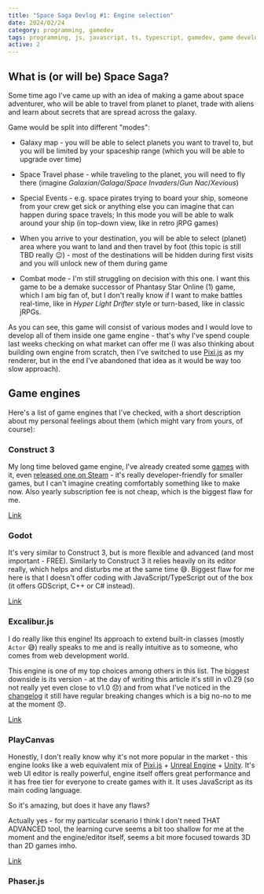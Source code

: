 ```yaml
---
title: "Space Saga Devlog #1: Engine selection"
date: 2024/02/24
category: programming, gamedev
tags: programming, js, javascript, ts, typescript, gamedev, game development, indie game, indie game dev
active: 2
---
```


## What is (or will be) Space Saga?

Some time ago I've came up with an idea of making a game about space adventurer, who will be able to travel from planet to planet, trade with aliens and learn about secrets that are spread across the galaxy.

Game would be split into different "modes":

- Galaxy map - you will be able to select planets you want to travel to, but you will be limited by your spaceship range (which you will be able to upgrade over time)

- Space Travel phase - while traveling to the planet, you will need to fly there (imagine *Galaxian*/*Galaga*/*Space Invaders*/*Gun Nac*/*Xevious*)

- Special Events - e.g. space pirates trying to board your ship, someone from your crew get sick or anything else you can imagine that can happen during space travels; In this mode you will be able to walk around your ship (in top-down view, like in retro jRPG games)

- When you arrive to your destination, you will be able to select (planet) area where you want to land and then travel by foot (this topic is still TBD really 😉) - most of the destinations will be hidden during first visits and you will unlock new of them during game

- Combat mode - I'm still struggling on decision with this one. I want this game to be a demake successor of Phantasy Star Online (1) game, which I am big fan of, but I don't really know if I want to make battles real-time, like in *Hyper Light Drifter* style or turn-based, like in classic jRPGs.

As you can see, this game will consist of various modes and I would love to develop all of them inside one game engine - that's why I've spend couple last weeks checking on what market can offer me (I was also thinking about building own engine from scratch, then I've switched to use [Pixi.js](https://pixijs.com/) as my renderer, but in the end I've abandoned that idea as it would be way too slow approach).

## Game engines

Here's a list of game engines that I've checked, with a short description about my personal feelings about them (which might vary from yours, of course):

### Construct 3

My long time beloved game engine, I've already created some [games](https://lukaszkups.itch.io) with it, even [released one on Steam](https://store.steampowered.com/app/1935130/Terry_Poorflyer/) - it's really developer-friendly for smaller games, but I can't imagine creating comfortably something like to make now. Also yearly subscription fee is not cheap, which is the biggest flaw for me.

[Link](https://www.construct.net/en)

### Godot

It's very similar to Construct 3, but is more flexible and advanced (and most important - FREE). Similarly to Construct 3 it relies heavily on its editor really, which helps and disturbs me at the same time 😅. Biggest flaw for me here is that I doesn't offer coding with JavaScript/TypeScript out of the box (it offers GDScript, C++ or C# instead).

[Link](https://godotengine.org/)

### Excalibur.js

I do really like this engine! Its approach to extend built-in classes (mostly `Actor` 😅) really speaks to me and is really intuitive as to someone, who comes from web development world.

This engine is one of my top choices among others in this list. The biggest downside is its version - at the day of writing this article it's still in v0.29 (so not really yet even close to v1.0 😞) and from what I've noticed in the [changelog](https://github.com/excaliburjs/Excalibur/releases) it still have regular breaking changes which is a big no-no to me at the moment 😞.

[Link](https://excaliburjs.com/)

### PlayCanvas

Honestly, I don't really know why it's not more popular in the market - this engine looks like a web equivalent mix of  [Pixi.js](https://pixijs.com/) + [Unreal Engine](https://www.unrealengine.com/en-US) + [Unity](https://unity.com/). It's web UI editor is really powerful, engine itself offers great performance and it has free tier for everyone to create games with it. It uses JavaScript as its main coding language. 

So it's amazing, but does it have any flaws? 

Actually yes - for my particular scenario I think I don't need THAT ADVANCED tool, the learning curve seems a bit too shallow for me at the moment and the engine/editor itself, seems a bit more focused towards 3D than 2D games imho.

[Link](https://playcanvas.com/)

### Phaser.js



